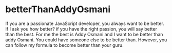 betterThanAddyOsmani
====================

If you are a passionate JavaScript developer, you always want to be better. If I ask you how better? if you have the right passion, you will say better than the best. For me the best is Addy Osmani and I want to be better than addy Osmani. You could have someone else to be better than. However, you can follow my formula to become better than your guru.
